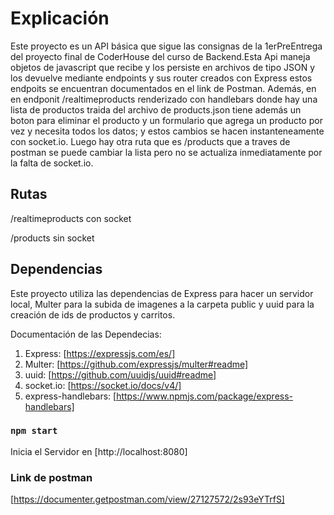 # Explicación

Este proyecto es un API básica que sigue las consignas de la 1erPreEntrega del proyecto final de CoderHouse del curso de Backend.Esta Api maneja objetos de javascript que recibe y los persiste en archivos de tipo JSON y los devuelve mediante endpoints y sus router creados con Express estos endpoits se encuentran documentados en el link de Postman. Además, en en endponit /realtimeproducts renderizado con handlebars donde hay una lista de productos traida del archivo de products.json tiene además un boton para eliminar el producto y un formulario que agrega un producto por vez y necesita todos los datos; y estos cambios se hacen instanteneamente con socket.io. Luego hay otra ruta que es /products que a traves de postman se puede cambiar la lista pero no se actualiza inmediatamente por la falta de socket.io.
## Rutas
/realtimeproducts con socket

/products sin socket
## Dependencias

Este proyecto utiliza las dependencias de Express para hacer un servidor local, Multer para la subida de imagenes a la carpeta public y uuid para la creación de ids de productos y carritos.

Documentación de las Dependecias:
1. Express: [https://expressjs.com/es/]
2. Multer: [https://github.com/expressjs/multer#readme]
3. uuid: [https://github.com/uuidjs/uuid#readme]
4. socket.io: [https://socket.io/docs/v4/]
5. express-handlebars: [https://www.npmjs.com/package/express-handlebars]

### `npm start`

Inicia el Servidor en [http://localhost:8080]

### Link de postman

[https://documenter.getpostman.com/view/27127572/2s93eYTrfS]